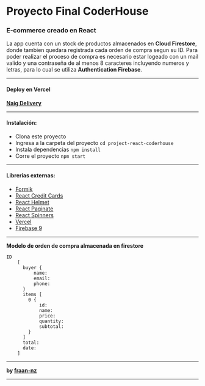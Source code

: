 # **Proyecto Final CoderHouse**

### E-commerce creado en React

La app cuenta con un stock de productos almacenados en **Cloud Firestore**, donde tambien quedara registrada cada orden de compra segun su ID.
Para poder realizar el proceso de compra es necesario estar logeado con un mail valido y una contraseña de al menos 8 caracteres incluyendo numeros y letras, para lo cual se utiliza **Authentication Firebase**.

---

#### Deploy en Vercel
**[Naig Delivery](https://naig-delivery.vercel.app/)**

---
#### Instalación:
- Clona este proyecto
- Ingresa a la carpeta del proyecto `cd project-react-coderhouse`
- Instala dependencias `npm install`
- Corre el proyecto `npm start`
---

#### Librerias externas:
- [Formik](https://www.npmjs.com/package/formik)
- [React Credit Cards](https://www.npmjs.com/package/react-credit-cards)
- [React Helmet](https://www.npmjs.com/package/react-helmet)
- [React Paginate](https://www.npmjs.com/package/react-paginate)
- [React Spinners](https://www.npmjs.com/package/react-spinners)
- [Vercel](https://www.npmjs.com/package/vercel)
- [Firebase 9](https://firebase.google.com/docs/firestore/quickstart#web-version-9)

---
**Modelo de orden de compra almacenada en firestore**
```
ID
    [
      buyer {
          name:
          email:
          phone:
      }
      items [
        0 {
            id:
            name:
            price:
            quantity:
            subtotal:
        }
      ]
      total:
      date:
    ]
```
---

**by [fraan-nz](https://github.com/fraan-nz)**

---
